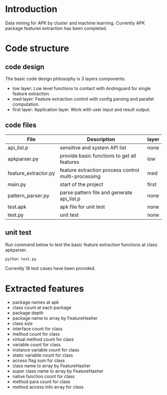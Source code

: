 # Introduction

Data mining for APK by cluster and machine learning.
Currently APK package features extraction has been completed.

# Code structure

## code design

The basic code design philosophy is 3 layers components:
   * low layer: Low level functions to contact with Androguard for single feature extraction.
   * med layer: Feature extraction control with config parsing and parallel computation. 
   * first layer: Application layer. Work with user input and result output.

## code files

|File                |Description                                     |layer|
|--------------------|------------------------------------------------|-----|
|api_list.p          |sensitive and system API list|  none |
|apkparser.py        |provide basic functions to get all features   |low|
|feature_extractor.py|feature extraction process control multi-processing|med|
|main.py             |start of the project|first|
|pattern_parser.py   |parse pattern file and generate api_list.p|none|
|test.apk            |apk file for unit test|none|
|test.py             |unit test|none|

## unit test

Run command below to test the basic feature extraction functions at class apkparser.

```bash
python test.py
```
Currently 18 test cases have been provided.


# Extracted features


* package names at apk
* class count at each package
* package depth
* package name to array by FeatureHasher
* class size
* interface count for class
* method count for class
* virtual method count for class
* variable count for class
* instance variable count for class
* static variable count for class
* access flag sum for class
* class name to array by FeatureHasher
* super class name to array by FeatureHasher
* native function count for class
* method para count for class
* method access info array for class


